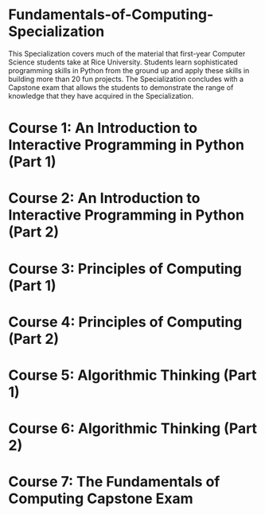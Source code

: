 # Fundamentals-of-Computing-Specialization
This Specialization covers much of the material that first-year Computer Science students take at Rice University. 
Students learn sophisticated programming skills in Python from the ground up and apply these skills in building more than 20 fun projects. The Specialization concludes with a Capstone exam that allows the students to demonstrate the range of knowledge that they have acquired in the Specialization.

# Course 1: An Introduction to Interactive Programming in Python (Part 1)
# Course 2: An Introduction to Interactive Programming in Python (Part 2)
# Course 3: Principles of Computing (Part 1)
# Course 4: Principles of Computing (Part 2)
# Course 5: Algorithmic Thinking (Part 1)
# Course 6: Algorithmic Thinking (Part 2)
# Course 7: The Fundamentals of Computing Capstone Exam
 

